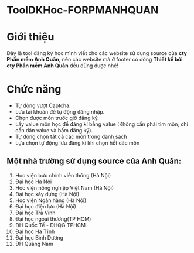 # ToolDKHoc-FORPMANHQUAN
# Giới thiệu
Đây là tool đăng ký học mình viết cho các website sử dụng source của **cty Phần mềm Anh Quân**, nên các website mà ở footer có dòng **Thiết kế bởi cty Phần mềm Anh Quân** đều dùng được nhé!

# Chức năng

 - Tự động vượt Captcha.
 - Lưu tài khoản để tự động đăng nhập.
 - Chọn được môn trước giờ đăng ký. 
 - Lấy value môn học để đăng kí bằng value (Không cần phải tìm môn, chỉ cần dán value và bấm đăng ký).
 - Tự động chọn tất cả các môn trong danh sách
 - Lựa chọn tự động lưu đăng kí khi chọn hết các môn

## Một nhà trường sử dụng source của Anh Quân:

 1. Học viện bưu chính viễn thông (Hà Nội)
 2. Đại học Hà Nội
 3. Học viện nông nghiệp Việt Nam (Hà Nội)
 4. Đại học xây dựng (Hà Nội)
 5. Học viện Ngân hàng (Hà Nội)
 6. Đại học điện lực (Hà Nội)
 7. Đại học Trà Vinh
 8. Đại học ngoại thương(TP HCM)
 9. ĐH Quốc Tế  - ĐHQG TPHCM
 10. Đại học Hà Tĩnh
 11. Đại học Bình Dương
 12. ĐH Quảng Nam